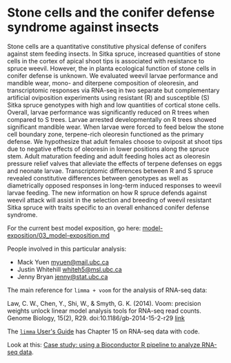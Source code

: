 Stone cells and the conifer defense syndrome against insects
=====
Stone cells are a quantitative constitutive physical defense of conifers against stem feeding insects. In Sitka spruce, increased quantities of stone cells in the cortex of apical shoot tips is associated with resistance to spruce weevil. However, the in planta ecological function of stone cells in conifer defense is unknown. We evaluated weevil larvae performance and mandible wear, mono- and diterpene composition of oleoresin, and transcriptomic responses via RNA-seq in two separate but complementary artificial oviposition experiments using resistant (R) and susceptible (S) Sitka spruce genotypes with high and low quantities of cortical stone cells. Overall, larvae performance was significantly reduced on R trees when compared to S trees. Larvae arrested developmentally on R trees showed significant mandible wear. When larvae were forced to feed below the stone cell boundary zone, terpene-rich oleoresin functioned as the primary defense. We hypothesize that adult females choose to oviposit at shoot tips due to negative effects of oleoresin in lower positions along the spruce stem. Adult maturation feeding and adult feeding holes act as oleoresin pressure relief valves that alleviate the effects of terpene defenses on eggs and neonate larvae. Transcriptomic differences between R and S spruce revealed constitutive differences between genotypes as well as diametrically opposed responses in long-term induced responses to weevil larvae feeding. The new information on how R spruce defends against weevil attack will assist in the selection and breeding of weevil resistant Sitka spruce with traits specific to an overall enhanced conifer defense syndrome.


For the current best model exposition, go here: [model-exposition/03_model-exposition.md](model-exposition/03_model-exposition.md)

People involved in this particular analysis:

  * Mack Yuen <myuen@mail.ubc.ca>
  * Justin Whitehill <whiteh5@msl.ubc.ca>
  * Jenny Bryan <jenny@stat.ubc.ca>

The main reference for `limma + voom` for the analysis of RNA-seq data:

Law, C. W., Chen, Y., Shi, W., & Smyth, G. K. (2014). Voom: precision weights unlock linear model analysis tools for RNA-seq read counts. Genome Biology, 15(2), R29. doi:10.1186/gb-2014-15-2-r29 [link](http://genomebiology.com/2014/15/2/R29)

The [`limma` User's Guide](http://www.bioconductor.org/packages/release/bioc/vignettes/limma/inst/doc/usersguide.pdf) has Chapter 15 on RNA-seq data with code.

Look at this: [Case study: using a Bioconductor R pipeline to analyze RNA-seq data](http://bioinf.wehi.edu.au/RNAseqCaseStudy/).
